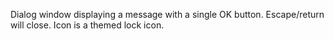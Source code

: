 Dialog window displaying a message with a single OK button. Escape/return will close. Icon is a themed lock icon.